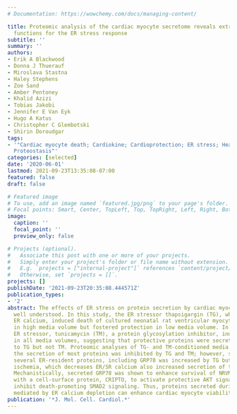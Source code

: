 ```yaml
---
# Documentation: https://wowchemy.com/docs/managing-content/

title: Proteomic analysis of the cardiac myocyte secretome reveals extracellular protective
  functions for the ER stress response
subtitle: ''
summary: ''
authors:
- Erik A Blackwood
- Donna J Thuerauf
- Miroslava Stastna
- Haley Stephens
- Zoe Sand
- Amber Pentoney
- Khalid Azizi
- Tobias Jakobi
- Jennifer E Van Eyk
- Hugo A Katus
- Christopher C Glembotski
- Shirin Doroudgar
tags:
- '"Cardiac myocyte death; Cardiokine; Cardioprotection; ER stress; Heart failure;
  Proteostasis"'
categories: [selected]
date: '2020-06-01'
lastmod: 2021-09-23T13:35:08-07:00
featured: false
draft: false

# Featured image
# To use, add an image named `featured.jpg/png` to your page's folder.
# Focal points: Smart, Center, TopLeft, Top, TopRight, Left, Right, BottomLeft, Bottom, BottomRight.
image:
  caption: ''
  focal_point: ''
  preview_only: false

# Projects (optional).
#   Associate this post with one or more of your projects.
#   Simply enter your project's folder or file name without extension.
#   E.g. `projects = ["internal-project"]` references `content/project/deep-learning/index.md`.
#   Otherwise, set `projects = []`.
projects: []
publishDate: '2021-09-23T20:35:08.444571Z'
publication_types:
- '2'
abstract: The effects of ER stress on protein secretion by cardiac myocytes are not
  well understood. In this study, the ER stressor thapsigargin (TG), which depletes
  ER calcium, induced death of cultured neonatal rat ventricular myocytes (NRVMs)
  in high media volume but fostered protection in low media volume. In contrast, another
  ER stressor, tunicamycin (TM), a protein glycosylation inhibitor, induced NRVM death
  in all media volumes, suggesting that protective proteins were secreted in response
  to TG but not TM. Proteomic analyses of TG- and TM-conditioned media showed that
  the secretion of most proteins was inhibited by TG and TM; however, secretion of
  several ER-resident proteins, including GRP78 was increased by TG but not TM. Simulated
  ischemia, which decreases ER/SR calcium also increased secretion of these proteins.
  Mechanistically, secreted GRP78 was shown to enhance survival of NRVMs by collaborating
  with a cell-surface protein, CRIPTO, to activate protective AKT signaling and to
  inhibit death-promoting SMAD2 signaling. Thus, proteins secreted during ER stress
  mediated by ER calcium depletion can enhance cardiac myocyte viability.
publication: '*J. Mol. Cell. Cardiol.*'
---
```

